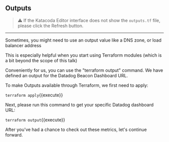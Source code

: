## Outputs

> ⚠️ If the Katacoda Editor interface does not show the `outputs.tf` file, please click the <i class="fa fa-sync"></i> Refresh button.

---

Sometimes, you might need to use an output value like a DNS zone, or load balancer address

This is especially helpful when you start using Terraform modules (which is a bit beyond the scope of this talk)

Conveniently for us, you can use the "terraform output" command. We have defined an output for the Datadog Beacon Dashboard URL.

To make Outputs available through Terraform, we first need to apply:

`terraform apply`{{execute}}

Next, please run this command to get your specific Datadog dashboard URL:

`terraform output`{{execute}}

After you've had a chance to check out these metrics, let's continue forward.
